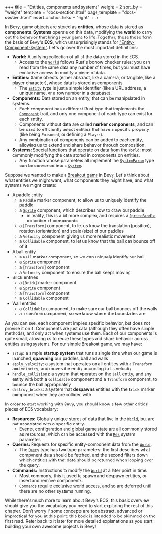 +++
title = "Entities, components and systems"
weight = 2
sort_by = "weight"
template = "docs-section.html"
page_template = "docs-section.html"
insert_anchor_links = "right"
+++

In Bevy, game objects are stored as **entities**, whose data is stored as **components**.
**Systems** operate on this data, modifying the **world** to carry out the behavior that brings your game to life.
Together, these these form the basis of Bevy's **ECS**, which unsurprisingly stands for ["Entity-Component-System"](https://en.wikipedia.org/wiki/Entity_component_system).
Let's go over the most important definitions:

- **World:** A unifying collection of all of the data stored in the ECS.
  - Access to the [`World`] follows Rust's borrow checker rules: you can read from the same data any number of times, but you must have exclusive access to modify a piece of data.
- **Entities:** Game objects (either abstract, like a camera, or tangible, like a player character), whose data is stored as components.
  - The [`Entity`] type is just a simple identifier (like a URL address, a unique name, or a row number in a database).
- **Components:** Data stored on an entity, that can be manipulated in systems.
  - Each component has a different Rust type that implements the [`Component`] trait, and only one component of each type can exist for each entity.
  - Components without data are called **marker components**, and can be used to efficiently select entities that have a specific property (like being `Poisoned`, or defining a `Player`).
  - Any combination of components can be added to each entity, allowing us to extend and share behavior through composition.
- **Systems:** Special functions that operate on data from the [`World`]: most commonly modifying the data stored in components on entities.
  - Any function whose parameters all implement the [`SystemParam`] type can be converted into a [`System`].

Suppose we wanted to make a [Breakout game](https://github.com/bevyengine/bevy/blob/latest/examples/games/breakout.rs) in Bevy.
Let's think about what entities we might want, what components they might have, and what systems we might create:

- A paddle entity
  - a `Paddle` marker component, to allow us to uniquely identify the paddle
  - a [`Sprite`] component, which describes how to draw our paddle
    - in reality, this is a bit more complex, and requires a [`SpriteBundle`] collection of components
  - a [`Transform`] component, to let us know the translation (position), rotation (orientation) and scale (size) of our paddles
  - a `Velocity` component, giving us more realistic movement
  - a `Collidable` component, to let us know that the ball can bounce off of it
- A ball entity
  - a `Ball` marker component, so we can uniquely identify our ball
  - a [`Sprite`] component
  - a [`Transform`] component
  - a `Velocity` component, to ensure the ball keeps moving
- Brick entities
  - a [`Brick`] marker component
  - a [`Sprite`] component
  - a [`Transform`] component
  - a `Collidable` component
- Wall entities
  - a `Collidable` component, to make sure our ball bounces off the walls
  - a `Transform` component, so we know where the boundaries are

As you can see, each component implies specific behavior, but does not provide it on it. Components are just data (although they often have simple methods), and only act when systems use them.
Each of our components is quite small, allowing us to reuse these types and share behavior across entities using systems.
For our simple Breakout game, we may have:

- `setup`: a simple **startup system** that runs a single time when our game is launched, **spawning** our paddles, ball and walls
- `apply_velocity`: a system that operates on all entities with a `Transform` and `Velocity`, and moves the entity according to its velocity
- `handle_collisions`: a system that operates on the `Ball` entity, and any entity with both a `Collidable` component and a `Transform` component, to bounce the ball appropriately
- `destroy_bricks`: a system that **despawns** entities with the `Brick` marker component when they are collided with

In order to start working with Bevy, you should know a few other critical pieces of ECS vocabulary:

- **Resources:** Globally unique stores of data that live in the [`World`], but are not associated with a specific entity.
  - Events, configuration and global game state are all commonly stored as resources, which can be accessed with the [`Res`] system parameter.
- **Queries:** Requests for specific entity-component data from the [`World`].
  - The [`Query`] type has two type parameters: the first describes what component data should be fetched, and the second filters down which entities with that data should be returned when looping over the query.
- **Commands:** Instructions to modify the [`World`] at a later point in time.
  - Most commonly, this is used to spawn and despawn entities, or insert and remove components.
  - [`Commands`] require [exclusive world access](./exclusive-world-access/), and so are deferred until there are no other systems running.

While there's much more to learn about Bevy's ECS, this basic overview should give you the vocabulary you need to start exploring the rest of this chapter.
Don't worry if some concepts are too abstract, advanced or impractical for you at this point:
this book is intended to be skimmed on the first read.
Refer back to it later for more detailed explanations as you start building your own awesome projects in Bevy!

[`Entity`]: https://docs.rs/bevy/latest/bevy/ecs/entity/struct.Entity.html
[`Component`]: https://docs.rs/bevy/latest/bevy/ecs/component/trait.Component.html
[`World`]: https://docs.rs/bevy/latest/bevy/ecs/world/struct.World.html
[`SystemParam`]: https://docs.rs/bevy/latest/bevy/ecs/system/trait.SystemParam.html
[`System`]: https://docs.rs/bevy/latest/bevy/ecs/system/trait.System.html
[`Sprite`]: https://docs.rs/bevy/latest/bevy/sprite/struct.Sprite.html
[`SpriteBundle`]: https://docs.rs/bevy/latest/bevy/sprite/struct.SpriteBundle.html
[`Res`]: https://docs.rs/bevy/latest/bevy/ecs/system/struct.Res.html
[`Query`]: https://docs.rs/bevy/latest/bevy/ecs/system/struct.Query.html
[`Commands`]: https://docs.rs/bevy/latest/bevy/ecs/system/struct.Commands.html
